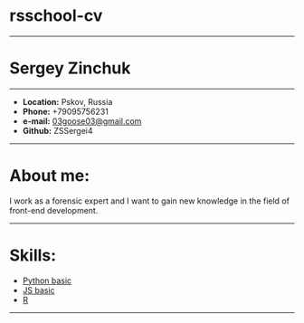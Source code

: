 # rsschool-cv
***
# __Sergey Zinchuk__
***
* __Location:__ Pskov, Russia
* __Phone:__ +79095756231
* __e-mail:__ 03goose03@gmail.com
* __Github:__ ZSSergei4
***
# __About me:__
I work as a forensic expert and I want to gain new knowledge in the field of front-end development.
***
# __Skills:__
* [Python basic](https://stepik.org/cert/20383)
* [JS basic](https://stepik.org/cert/64173)
* [R](https://stepik.org/cert/190777)
***


